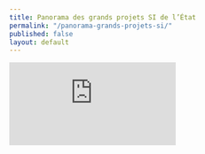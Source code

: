 ```yaml
---
title: Panorama des grands projets SI de l’État
permalink: "/panorama-grands-projets-si/"
published: false
layout: default
---
```


<div class="responsive-embed">
  <iframe src="http://panorama-grands-projets-si.modernisation.gouv.fr/" frameborder="0" allowfullscreen></iframe>
</div>
